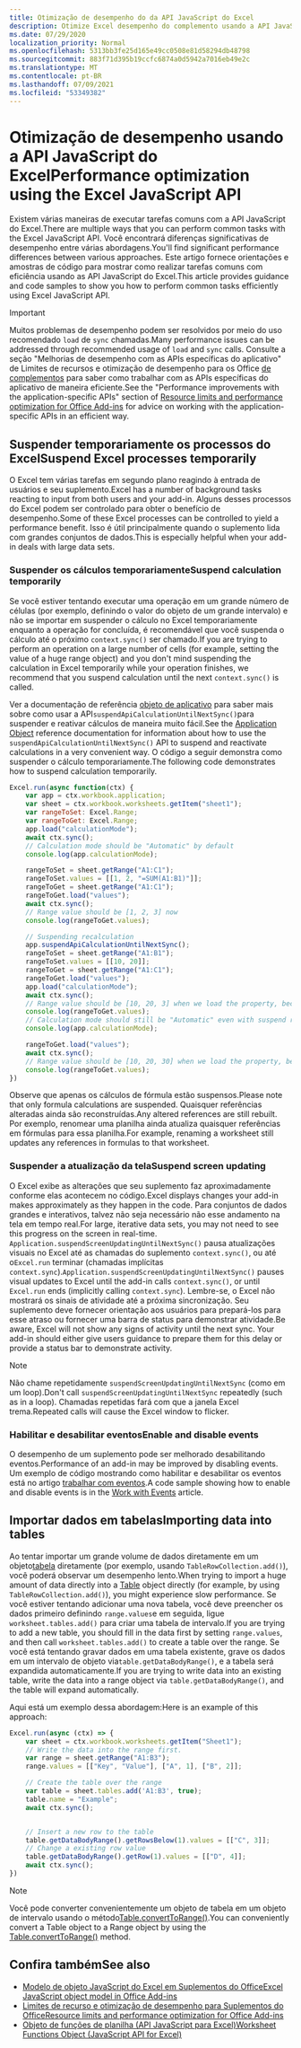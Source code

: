```yaml
---
title: Otimização de desempenho do da API JavaScript do Excel
description: Otimize Excel desempenho do complemento usando a API JavaScript.
ms.date: 07/29/2020
localization_priority: Normal
ms.openlocfilehash: 5313bb3fe25d165e49cc0508e81d58294db48798
ms.sourcegitcommit: 883f71d395b19ccfc6874a0d5942a7016eb49e2c
ms.translationtype: MT
ms.contentlocale: pt-BR
ms.lasthandoff: 07/09/2021
ms.locfileid: "53349382"
---
```

# <a name="performance-optimization-using-the-excel-javascript-api"></a><span data-ttu-id="37005-103">Otimização de desempenho usando a API JavaScript do Excel</span><span class="sxs-lookup"><span data-stu-id="37005-103">Performance optimization using the Excel JavaScript API</span></span>

<span data-ttu-id="37005-104">Existem várias maneiras de executar tarefas comuns com a API JavaScript do Excel.</span><span class="sxs-lookup"><span data-stu-id="37005-104">There are multiple ways that you can perform common tasks with the Excel JavaScript API.</span></span> <span data-ttu-id="37005-105">Você encontrará diferenças significativas de desempenho entre várias abordagens.</span><span class="sxs-lookup"><span data-stu-id="37005-105">You'll find significant performance differences between various approaches.</span></span> <span data-ttu-id="37005-106">Este artigo fornece orientações e amostras de código para mostrar como realizar tarefas comuns com eficiência usando as API JavaScript do Excel.</span><span class="sxs-lookup"><span data-stu-id="37005-106">This article provides guidance and code samples to show you how to perform common tasks efficiently using Excel JavaScript API.</span></span>

> [!IMPORTANT]
> <span data-ttu-id="37005-107">Muitos problemas de desempenho podem ser resolvidos por meio do uso recomendado `load` de `sync` chamadas.</span><span class="sxs-lookup"><span data-stu-id="37005-107">Many performance issues can be addressed through recommended usage of `load` and `sync` calls.</span></span> <span data-ttu-id="37005-108">Consulte a seção "Melhorias de desempenho com as APIs específicas do aplicativo" de Limites de recursos e otimização de desempenho para os Office [de complementos](../concepts/resource-limits-and-performance-optimization.md#performance-improvements-with-the-application-specific-apis) para saber como trabalhar com as APIs específicas do aplicativo de maneira eficiente.</span><span class="sxs-lookup"><span data-stu-id="37005-108">See the "Performance improvements with the application-specific APIs" section of [Resource limits and performance optimization for Office Add-ins](../concepts/resource-limits-and-performance-optimization.md#performance-improvements-with-the-application-specific-apis) for advice on working with the application-specific APIs in an efficient way.</span></span>

## <a name="suspend-excel-processes-temporarily"></a><span data-ttu-id="37005-109">Suspender temporariamente os processos do Excel</span><span class="sxs-lookup"><span data-stu-id="37005-109">Suspend Excel processes temporarily</span></span>

<span data-ttu-id="37005-110">O Excel tem várias tarefas em segundo plano reagindo à entrada de usuários e seu suplemento.</span><span class="sxs-lookup"><span data-stu-id="37005-110">Excel has a number of background tasks reacting to input from both users and your add-in.</span></span> <span data-ttu-id="37005-111">Alguns desses processos do Excel podem ser controlado para obter o benefício de desempenho.</span><span class="sxs-lookup"><span data-stu-id="37005-111">Some of these Excel processes can be controlled to yield a performance benefit.</span></span> <span data-ttu-id="37005-112">Isso é útil principalmente quando o suplemento lida com grandes conjuntos de dados.</span><span class="sxs-lookup"><span data-stu-id="37005-112">This is especially helpful when your add-in deals with large data sets.</span></span>

### <a name="suspend-calculation-temporarily"></a><span data-ttu-id="37005-113">Suspender os cálculos temporariamente</span><span class="sxs-lookup"><span data-stu-id="37005-113">Suspend calculation temporarily</span></span>

<span data-ttu-id="37005-114">Se você estiver tentando executar uma operação em um grande número de células (por exemplo, definindo o valor do objeto de um grande intervalo) e não se importar em suspender o cálculo no Excel temporariamente enquanto a operação for concluída, é recomendável que você suspenda o cálculo até o próximo `context.sync()` ser chamado.</span><span class="sxs-lookup"><span data-stu-id="37005-114">If you are trying to perform an operation on a large number of cells (for example, setting the value of a huge range object) and you don't mind suspending the calculation in Excel temporarily while your operation finishes, we recommend that you suspend calculation until the next `context.sync()` is called.</span></span>

<span data-ttu-id="37005-115">Ver a documentação de referência [objeto de aplicativo](/javascript/api/excel/excel.application) para saber mais sobre como usar a API`suspendApiCalculationUntilNextSync()`para suspender e reativar cálculos de maneira muito fácil.</span><span class="sxs-lookup"><span data-stu-id="37005-115">See the [Application Object](/javascript/api/excel/excel.application) reference documentation for information about how to use the `suspendApiCalculationUntilNextSync()` API to suspend and reactivate calculations in a very convenient way.</span></span> <span data-ttu-id="37005-116">O código a seguir demonstra como suspender o cálculo temporariamente.</span><span class="sxs-lookup"><span data-stu-id="37005-116">The following code demonstrates how to suspend calculation temporarily.</span></span>

```js
Excel.run(async function(ctx) {
    var app = ctx.workbook.application;
    var sheet = ctx.workbook.worksheets.getItem("sheet1");
    var rangeToSet: Excel.Range;
    var rangeToGet: Excel.Range;
    app.load("calculationMode");
    await ctx.sync();
    // Calculation mode should be "Automatic" by default
    console.log(app.calculationMode);

    rangeToSet = sheet.getRange("A1:C1");
    rangeToSet.values = [[1, 2, "=SUM(A1:B1)"]];
    rangeToGet = sheet.getRange("A1:C1");
    rangeToGet.load("values");
    await ctx.sync();
    // Range value should be [1, 2, 3] now
    console.log(rangeToGet.values);

    // Suspending recalculation
    app.suspendApiCalculationUntilNextSync();
    rangeToSet = sheet.getRange("A1:B1");
    rangeToSet.values = [[10, 20]];
    rangeToGet = sheet.getRange("A1:C1");
    rangeToGet.load("values");
    app.load("calculationMode");
    await ctx.sync();
    // Range value should be [10, 20, 3] when we load the property, because calculation is suspended at that point
    console.log(rangeToGet.values);
    // Calculation mode should still be "Automatic" even with suspend recalculation
    console.log(app.calculationMode);

    rangeToGet.load("values");
    await ctx.sync();
    // Range value should be [10, 20, 30] when we load the property, because calculation is resumed after last sync
    console.log(rangeToGet.values);
})
```

<span data-ttu-id="37005-117">Observe que apenas os cálculos de fórmula estão suspensos.</span><span class="sxs-lookup"><span data-stu-id="37005-117">Please note that only formula calculations are suspended.</span></span> <span data-ttu-id="37005-118">Quaisquer referências alteradas ainda são reconstruídas.</span><span class="sxs-lookup"><span data-stu-id="37005-118">Any altered references are still rebuilt.</span></span> <span data-ttu-id="37005-119">Por exemplo, renomear uma planilha ainda atualiza quaisquer referências em fórmulas para essa planilha.</span><span class="sxs-lookup"><span data-stu-id="37005-119">For example, renaming a worksheet still updates any references in formulas to that worksheet.</span></span>

### <a name="suspend-screen-updating"></a><span data-ttu-id="37005-120">Suspender a atualização da tela</span><span class="sxs-lookup"><span data-stu-id="37005-120">Suspend screen updating</span></span>

<span data-ttu-id="37005-121">O Excel exibe as alterações que seu suplemento faz aproximadamente conforme elas acontecem no código.</span><span class="sxs-lookup"><span data-stu-id="37005-121">Excel displays changes your add-in makes approximately as they happen in the code.</span></span> <span data-ttu-id="37005-122">Para conjuntos de dados grandes e interativos, talvez não seja necessário não esse andamento na tela em tempo real.</span><span class="sxs-lookup"><span data-stu-id="37005-122">For large, iterative data sets, you may not need to see this progress on the screen in real-time.</span></span> <span data-ttu-id="37005-123">`Application.suspendScreenUpdatingUntilNextSync()` pausa atualizações visuais no Excel até as chamadas do suplemento `context.sync()`, ou até o`Excel.run` terminar (chamadas implícitas `context.sync`).</span><span class="sxs-lookup"><span data-stu-id="37005-123">`Application.suspendScreenUpdatingUntilNextSync()` pauses visual updates to Excel until the add-in calls `context.sync()`, or until `Excel.run` ends (implicitly calling `context.sync`).</span></span> <span data-ttu-id="37005-124">Lembre-se, o Excel não mostrará os sinais de atividade até a próxima sincronização. Seu suplemento deve fornecer orientação aos usuários para prepará-los para esse atraso ou fornecer uma barra de status para demonstrar atividade.</span><span class="sxs-lookup"><span data-stu-id="37005-124">Be aware, Excel will not show any signs of activity until the next sync. Your add-in should either give users guidance to prepare them for this delay or provide a status bar to demonstrate activity.</span></span>

> [!NOTE]
> <span data-ttu-id="37005-125">Não chame repetidamente `suspendScreenUpdatingUntilNextSync` (como em um loop).</span><span class="sxs-lookup"><span data-stu-id="37005-125">Don't call `suspendScreenUpdatingUntilNextSync` repeatedly (such as in a loop).</span></span> <span data-ttu-id="37005-126">Chamadas repetidas fará com que a janela Excel trema.</span><span class="sxs-lookup"><span data-stu-id="37005-126">Repeated calls will cause the Excel window to flicker.</span></span>

### <a name="enable-and-disable-events"></a><span data-ttu-id="37005-127">Habilitar e desabilitar eventos</span><span class="sxs-lookup"><span data-stu-id="37005-127">Enable and disable events</span></span>

<span data-ttu-id="37005-128">O desempenho de um suplemento pode ser melhorado desabilitando eventos.</span><span class="sxs-lookup"><span data-stu-id="37005-128">Performance of an add-in may be improved by disabling events.</span></span> <span data-ttu-id="37005-129">Um exemplo de código mostrando como habilitar e desabilitar os eventos está no artigo [trabalhar com eventos](excel-add-ins-events.md#enable-and-disable-events).</span><span class="sxs-lookup"><span data-stu-id="37005-129">A code sample showing how to enable and disable events is in the [Work with Events](excel-add-ins-events.md#enable-and-disable-events) article.</span></span>

## <a name="importing-data-into-tables"></a><span data-ttu-id="37005-130">Importar dados em tabelas</span><span class="sxs-lookup"><span data-stu-id="37005-130">Importing data into tables</span></span>

<span data-ttu-id="37005-131">Ao tentar importar um grande volume de dados diretamente em um objeto[tabela](/javascript/api/excel/excel.table) diretamente (por exemplo, usando `TableRowCollection.add()`), você poderá observar um desempenho lento.</span><span class="sxs-lookup"><span data-stu-id="37005-131">When trying to import a huge amount of data directly into a [Table](/javascript/api/excel/excel.table) object directly (for example, by using `TableRowCollection.add()`), you might experience slow performance.</span></span> <span data-ttu-id="37005-132">Se você estiver tentando adicionar uma nova tabela, você deve preencher os dados primeiro definindo `range.values`e em seguida, ligue `worksheet.tables.add()` para criar uma tabela de intervalo.</span><span class="sxs-lookup"><span data-stu-id="37005-132">If you are trying to add a new table, you should fill in the data first by setting `range.values`, and then call `worksheet.tables.add()` to create a table over the range.</span></span> <span data-ttu-id="37005-133">Se você está tentando gravar dados em uma tabela existente, grave os dados em um intervalo de objeto via`table.getDataBodyRange()`, e a tabela será expandida automaticamente.</span><span class="sxs-lookup"><span data-stu-id="37005-133">If you are trying to write data into an existing table, write the data into a range object via `table.getDataBodyRange()`, and the table will expand automatically.</span></span>

<span data-ttu-id="37005-134">Aqui está um exemplo dessa abordagem:</span><span class="sxs-lookup"><span data-stu-id="37005-134">Here is an example of this approach:</span></span>

```js
Excel.run(async (ctx) => {
    var sheet = ctx.workbook.worksheets.getItem("Sheet1");
    // Write the data into the range first.
    var range = sheet.getRange("A1:B3");
    range.values = [["Key", "Value"], ["A", 1], ["B", 2]];

    // Create the table over the range
    var table = sheet.tables.add('A1:B3', true);
    table.name = "Example";
    await ctx.sync();


    // Insert a new row to the table
    table.getDataBodyRange().getRowsBelow(1).values = [["C", 3]];
    // Change a existing row value
    table.getDataBodyRange().getRow(1).values = [["D", 4]];
    await ctx.sync();
})
```

> [!NOTE]
> <span data-ttu-id="37005-135">Você pode converter convenientemente um objeto de tabela em um objeto de intervalo usando o método[Table.convertToRange()](/javascript/api/excel/excel.table#converttorange--).</span><span class="sxs-lookup"><span data-stu-id="37005-135">You can conveniently convert a Table object to a Range object by using the [Table.convertToRange()](/javascript/api/excel/excel.table#converttorange--) method.</span></span>

## <a name="see-also"></a><span data-ttu-id="37005-136">Confira também</span><span class="sxs-lookup"><span data-stu-id="37005-136">See also</span></span>

* [<span data-ttu-id="37005-137">Modelo de objeto JavaScript do Excel em Suplementos do Office</span><span class="sxs-lookup"><span data-stu-id="37005-137">Excel JavaScript object model in Office Add-ins</span></span>](excel-add-ins-core-concepts.md)
* [<span data-ttu-id="37005-138">Limites de recurso e otimização de desempenho para Suplementos do Office</span><span class="sxs-lookup"><span data-stu-id="37005-138">Resource limits and performance optimization for Office Add-ins</span></span>](../concepts/resource-limits-and-performance-optimization.md)
* [<span data-ttu-id="37005-139">Objeto de funções de planilha (API JavaScript para Excel)</span><span class="sxs-lookup"><span data-stu-id="37005-139">Worksheet Functions Object (JavaScript API for Excel)</span></span>](/javascript/api/excel/excel.functions)
